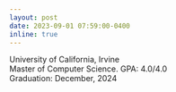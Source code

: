 ```yaml
---
layout: post
date: 2023-09-01 07:59:00-0400
inline: true
---
```


<span> University of California, Irvine <br> Master of Computer Science. GPA: 4.0/4.0 <br> Graduation: December, 2024 </span>
